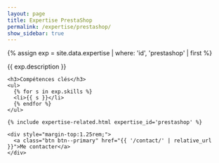 ```yaml
---
layout: page
title: Expertise PrestaShop
permalink: /expertise/prestashop/
show_sidebar: true
---
```


{% assign exp = site.data.expertise | where: 'id', 'prestashop' | first %}
<section class="expertise-detail">
  <div class="container">
    <p class="section-description">{{ exp.description }}</p>

    <h3>Compétences clés</h3>
    <ul>
      {% for s in exp.skills %}
      <li>{{ s }}</li>
      {% endfor %}
    </ul>

    {% include expertise-related.html expertise_id='prestashop' %}

    <div style="margin-top:1.25rem;">
      <a class="btn btn--primary" href="{{ '/contact/' | relative_url }}">Me contacter</a>
    </div>
  </div>
</section>

